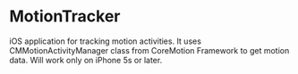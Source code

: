 MotionTracker
=============

iOS application for tracking motion activities. It uses CMMotionActivityManager class from CoreMotion Framework to get motion data. Will work only on iPhone 5s or later.
